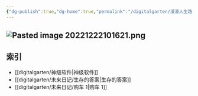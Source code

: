 ```yaml
---
{"dg-publish":true,"dg-home":true,"permalink":"/digitalgarten/漫漫人生路/","tags":["gardenEntry"],"dgPassFrontmatter":true}
---
```


![Pasted image 20221222101621.png](/img/user/05%E9%99%84%E4%BB%B6/Pasted%20image%2020221222101621.png)
---
## 索引

- [[digitalgarten/神级软件\|神级软件]]
- [[digitalgarten/未来日记/生存的答案\|生存的答案]]
- [[digitalgarten/未来日记/购车 1\|购车 1]]

